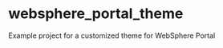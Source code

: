 websphere_portal_theme
======================

Example project for a customized theme for WebSphere Portal